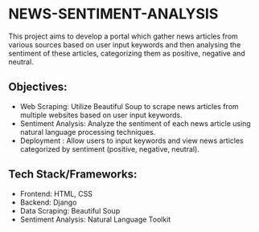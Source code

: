 # NEWS-SENTIMENT-ANALYSIS
This project aims to develop a portal which gather news articles from various sources based on user input keywords and then analysing the sentiment of these articles, categorizing them as positive, negative and neutral.
## Objectives:
* Web Scraping: Utilize Beautiful Soup to scrape news articles from multiple websites based on user input keywords.
* Sentiment Analysis: Analyze the sentiment of each news article using natural language processing techniques.
* Deployment : Allow users to input keywords and view news articles categorized by sentiment (positive, negative, neutral).
## Tech Stack/Frameworks:
* Frontend: HTML, CSS
* Backend: Django
* Data Scraping: Beautiful Soup
* Sentiment Analysis: Natural Language Toolkit

